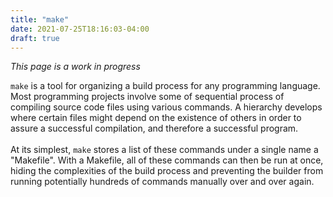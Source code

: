 ```yaml
---
title: "make"
date: 2021-07-25T18:16:03-04:00
draft: true
---
```


_This page is a work in progress_

`make` is a tool for organizing a build process for any programming language. Most
programming projects involve some of sequential process of compiling source code
files using various commands. A hierarchy develops where certain files might depend
on the existence of others in order to assure a successful compilation, and therefore
a successful program.
<br>
<br>
At its simplest, `make` stores a list of these commands under a single name a "Makefile".
With a Makefile, all of these commands can then be run at once, hiding the
complexities of the build process and preventing the builder from running
potentially hundreds of commands manually over and over again.
